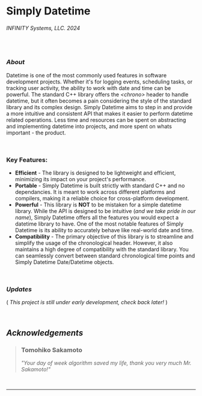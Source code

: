# Simply Datetime
###### INFINITY Systems, LLC. 2024

<br/>

### ***About***
Datetime is one of the most commonly used features in software development projects. Whether it's for logging events, scheduling tasks, or tracking user activity, the ability to work with date and time can be powerful. The standard C++ library offers the *\<chrono>* header to handle datetime, but it often becomes a pain considering the style of the standard library and its complex design. Simply Datetime aims to step in and provide a more intuitive and consistent API that makes it easier to perform datetime related operations. Less time and resources can be spent on abstracting and implementing datetime into projects, and more spent on whats important - the product.

<br/>

### **Key Features**:
- **Efficient** - The library is designed to be lightweight and efficient, minimizing its impact on your project's performance.
- **Portable** - Simply Datetime is built strictly with standard C++ and no dependancies. It is meant to work across different platforms and compilers, making it a reliable choice for cross-platform development.
- **Powerful** - This library is **NOT** to be mistaken for a simple datetime library. While the API is designed to be intuitive (*and we take pride in our name*), Simply Datetime offers all the features you would expect a datetime library to have. One of the most notable features of Simply Datetime is its ability to accurately behave like real-world date and time.
- **Compatibility** - The primary objective of this library is to streamline and simplify the usage of the chronological header. However, it also maintains a high degree of compatibility with the standard library. You can seamlessly convert between standard chronological time points and Simply Datetime Date/Datetime objects.

<br/>

### ***Updates***
( *This project is still under early development, check back later!* )

<br/>

## ***Acknowledgements***

> ### Tomohiko Sakamoto
> *"Your day of week algorithm saved my life, thank you very much Mr. Sakamoto!"*

<br/>

---
